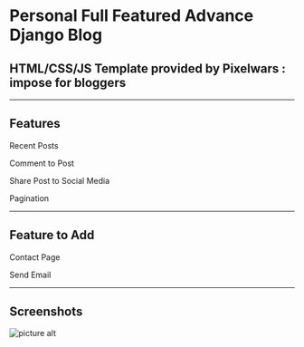 # Personal Full Featured Advance Django Blog
## HTML/CSS/JS Template provided by Pixelwars : impose for bloggers
---
## Features

  Recent Posts
  
  Comment to Post
  
  Share Post to Social Media
  
  Pagination

---

## Feature to Add
  
  Contact Page
  
  Send Email

---

## Screenshots
![picture alt](https://drive.google.com/file/d/1kh8xaXjTKoMxios4ez61aLINL1pz7vWQ/view?usp=sharing)
